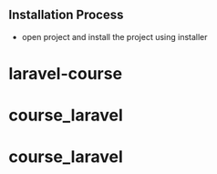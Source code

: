 ## Installation Process

- open project and install the project using installer
# laravel-course
# course_laravel
# course_laravel
